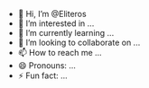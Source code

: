 - 👋 Hi, I’m @Eliteros
- 👀 I’m interested in ...
- 🌱 I’m currently learning ...
- 💞️ I’m looking to collaborate on ...
- 📫 How to reach me ...
- 😄 Pronouns: ...
- ⚡ Fun fact: ...

<!---
Eliteros/Eliteros is a ✨ special ✨ repository because its `README.md` (this file) appears on your GitHub profile.
You can click the Preview link to take a look at your changes.
--->
